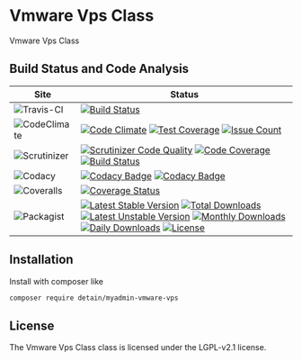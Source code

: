 # Vmware Vps Class

Vmware Vps Class

## Build Status and Code Analysis

Site          | Status
--------------|---------------------------
![Travis-CI](http://i.is.cc/storage/GYd75qN.png "Travis-CI")     | [![Build Status](https://travis-ci.org/detain/myadmin-vmware-vps.svg?branch=master)](https://travis-ci.org/detain/myadmin-vmware-vps)
![CodeClimate](http://i.is.cc/storage/GYlageh.png "CodeClimate")  | [![Code Climate](https://codeclimate.com/github/detain/myadmin-vmware-vps/badges/gpa.svg)](https://codeclimate.com/github/detain/myadmin-vmware-vps) [![Test Coverage](https://codeclimate.com/github/detain/myadmin-vmware-vps/badges/coverage.svg)](https://codeclimate.com/github/detain/myadmin-vmware-vps/coverage) [![Issue Count](https://codeclimate.com/github/detain/myadmin-vmware-vps/badges/issue_count.svg)](https://codeclimate.com/github/detain/myadmin-vmware-vps)
![Scrutinizer](http://i.is.cc/storage/GYeUnux.png "Scrutinizer")   | [![Scrutinizer Code Quality](https://scrutinizer-ci.com/g/myadmin-plugins/myadmin-vmware-vps/badges/quality-score.png?b=master)](https://scrutinizer-ci.com/g/myadmin-plugins/myadmin-vmware-vps/?branch=master) [![Code Coverage](https://scrutinizer-ci.com/g/myadmin-plugins/myadmin-vmware-vps/badges/coverage.png?b=master)](https://scrutinizer-ci.com/g/myadmin-plugins/myadmin-vmware-vps/?branch=master) [![Build Status](https://scrutinizer-ci.com/g/myadmin-plugins/myadmin-vmware-vps/badges/build.png?b=master)](https://scrutinizer-ci.com/g/myadmin-plugins/myadmin-vmware-vps/build-status/master)
![Codacy](http://i.is.cc/storage/GYi66Cx.png "Codacy")        | [![Codacy Badge](https://api.codacy.com/project/badge/Grade/226251fc068f4fd5b4b4ef9a40011d06)](https://www.codacy.com/app/detain/myadmin-vmware-vps) [![Codacy Badge](https://api.codacy.com/project/badge/Coverage/25fa74eb74c947bf969602fcfe87e349)](https://www.codacy.com/app/detain/myadmin-vmware-vps?utm_source=github.com&utm_medium=referral&utm_content=detain/myadmin-vmware-vps&utm_campaign=Badge_Coverage)
![Coveralls](http://i.is.cc/storage/GYjNSim.png "Coveralls")    | [![Coverage Status](https://coveralls.io/repos/github/detain/db_abstraction/badge.svg?branch=master)](https://coveralls.io/github/detain/myadmin-vmware-vps?branch=master)
![Packagist](http://i.is.cc/storage/GYacBEX.png "Packagist")     | [![Latest Stable Version](https://poser.pugx.org/detain/myadmin-vmware-vps/version)](https://packagist.org/packages/detain/myadmin-vmware-vps) [![Total Downloads](https://poser.pugx.org/detain/myadmin-vmware-vps/downloads)](https://packagist.org/packages/detain/myadmin-vmware-vps) [![Latest Unstable Version](https://poser.pugx.org/detain/myadmin-vmware-vps/v/unstable)](//packagist.org/packages/detain/myadmin-vmware-vps) [![Monthly Downloads](https://poser.pugx.org/detain/myadmin-vmware-vps/d/monthly)](https://packagist.org/packages/detain/myadmin-vmware-vps) [![Daily Downloads](https://poser.pugx.org/detain/myadmin-vmware-vps/d/daily)](https://packagist.org/packages/detain/myadmin-vmware-vps) [![License](https://poser.pugx.org/detain/myadmin-vmware-vps/license)](https://packagist.org/packages/detain/myadmin-vmware-vps)


## Installation

Install with composer like

```sh
composer require detain/myadmin-vmware-vps
```

## License

The Vmware Vps Class class is licensed under the LGPL-v2.1 license.

